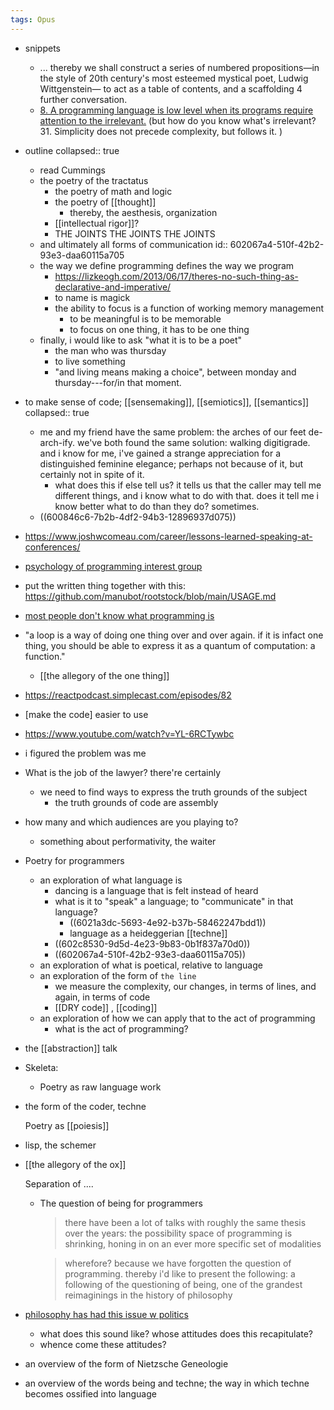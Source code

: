 ```yaml
---
tags: Opus
---
```


- snippets
	- ... thereby we shall construct a series of numbered propositions—in the style of 20th century's most esteemed mystical poet, Ludwig Wittgenstein— to act as a table of contents, and a scaffolding 4 further conversation.
	- [8. A programming language is low level when its programs require attention to the irrelevant.](http://www.cs.yale.edu/homes/perlis-alan/quotes.html)
	  (but how do you know what's irrelevant? 31. Simplicity does not precede complexity, but follows it. )
- outline
  collapsed:: true
	- read Cummings
	- the poetry of the tractatus
		- the poetry of math and logic
		- the poetry of [[thought]]
			- thereby, the aesthesis, organization
		- [[intellectual rigor]]?
		- THE JOINTS THE JOINTS THE JOINTS
	- and ultimately all forms of communication
	  id:: 602067a4-510f-42b2-93e3-daa60115a705
	- the way we define programming defines the way we program
		- https://lizkeogh.com/2013/06/17/theres-no-such-thing-as-declarative-and-imperative/
		- to name is magick
		- the ability to focus is a function of working memory management
			- to be meaningful is to be memorable
			- to focus on one thing, it has to be one thing
	- finally, i would like to ask "what it is to be a poet"
		- the man who was thursday
		- to live something
		- "and living means making a choice", between monday and thursday---for/in that moment.
- to make sense of code; [[sensemaking]], [[semiotics]], [[semantics]]
  collapsed:: true
	- me and my friend have the same problem: the arches of our feet de-arch-ify. we've both found the same solution: walking digitigrade. and i know for me, i've gained a strange appreciation for a distinguished feminine elegance; perhaps not because of it, but certainly not in spite of it.
		- what does this if else tell us? it tells us that the caller may tell me different things, and i know what to do with that. does it tell me i know better what to do than they do? sometimes.
	- ((600846c6-7b2b-4df2-94b3-12896937d075))
- https://www.joshwcomeau.com/career/lessons-learned-speaking-at-conferences/
- [psychology of programming interest group](https://www.ppig.org/papers/)
- put the written thing together with this: https://github.com/manubot/rootstock/blob/main/USAGE.md
- [most people don't know what programming is](https://buzzdecafe.github.io/2018/07/22/a-response-to-paul-englishs-_how-to-be-a-great-programmer_)
- "a loop is a way of doing one thing over and over again. if it is infact one thing, you should be able to express it as a quantum of computation: a function."
	- [[the allegory of the one thing]]
- https://reactpodcast.simplecast.com/episodes/82
- [make the code] easier to use
- https://www.youtube.com/watch?v=YL-6RCTywbc
- i figured the problem was me
- What is the job of the lawyer? there're certainly
	- we need to find ways to express the truth grounds of the subject
		- the truth grounds of code are assembly
- how many and which audiences are you playing to?
	- something about performativity, the waiter
- Poetry for programmers
	- an exploration of what language is
		- dancing is a language that is felt instead of heard
		- what is it to "speak" a language; to "communicate" in that language?
			- ((6021a3dc-5693-4e92-b37b-58462247bdd1))
			- language as a heideggerian [[techne]]
		- ((602c8530-9d5d-4e23-9b83-0b1f837a70d0))
		- ((602067a4-510f-42b2-93e3-daa60115a705))
	- an exploration of what is poetical, relative to language
	- an exploration of the form of `the line`
		- we measure the complexity, our changes, in terms of lines,
		  and again, in terms of code
		- [[DRY code]] , [[coding]]
	- an exploration of how we can apply that to the act of programming
		- what is the act of programming?
- the [[abstraction]] talk
- Skeleta:
	- Poetry as raw language work
- the form of the coder, techne
  
  Poetry as [[poiesis]]
- lisp, the schemer
- [[the allegory of the ox]]
  
  Separation of ....
	- The question of being for programmers
	  > there have been a lot of talks with roughly the same thesis over the years: the possibility space of programming is shrinking, honing in on an ever more specific set of modalities
	  
	  > wherefore? because we have forgotten the question of programming. thereby i'd like to present the following: a following of the questioning of being, one of the grandest reimaginings in the history of philosophy
- [philosophy has had this issue w politics](https://aeon.co/videos/whats-essential-is-i-must-understand-a-rare-candid-interview-with-hannah-arendt)
	- what does this sound like? whose attitudes does this recapitulate?
	- whence come these attitudes?
- an overview of the form of Nietzsche Geneologie
- an overview of the words being and techne; the way in which techne becomes ossified into language